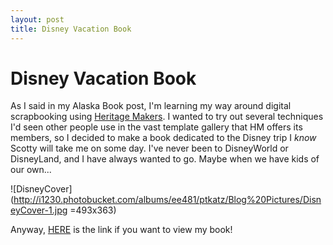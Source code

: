 ```yaml
---
layout: post
title: Disney Vacation Book
---
```


# Disney Vacation Book

As I said in my Alaska Book post, I'm learning my way around digital scrapbooking using [Heritage Makers](www.heritagemakers.com).
I wanted to try out several techniques I'd seen other people use in the vast template gallery that HM offers its members, so I
decided to make a book dedicated to the Disney trip I _know_ Scotty will take me on some day. I've never been to DisneyWorld or DisneyLand,
and I have always wanted to go. Maybe when we have kids of our own... 

![DisneyCover](http://i1230.photobucket.com/albums/ee481/ptkatz/Blog%20Pictures/DisneyCover-1.jpg =493x363)

Anyway, [HERE](http://www.heritagemakers.com/projectBrowserStandAlone.cfm?projectId=1926548&productId=9&projectSponsor=419825) is the link if you want to view my book!
